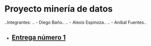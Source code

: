 # Proyecto minería de datos
..Integrantes:
.. - Diego Baño..
.. - Alexis Espinoza..
.. - Aníbal Fuentes..

- ## [Entrega número 1](https://github.com/diegobano/MineriaDeDatos/wiki/Entrega-n%C3%BAmero-uno)
